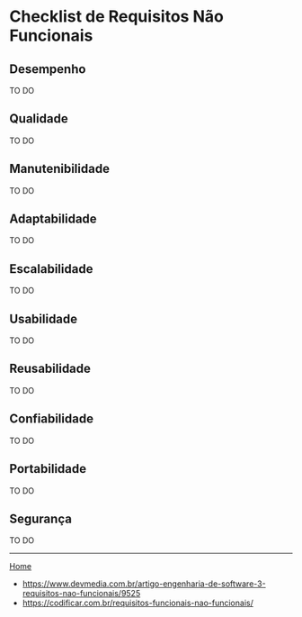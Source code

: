# Checklist de Requisitos Não Funcionais

## Desempenho

TO DO

## Qualidade

TO DO

## Manutenibilidade

TO DO

## Adaptabilidade

TO DO

## Escalabilidade

TO DO

## Usabilidade

TO DO

## Reusabilidade

TO DO

## Confiabilidade

TO DO

## Portabilidade

TO DO

## Segurança

TO DO

---

[Home](../README.md)

- https://www.devmedia.com.br/artigo-engenharia-de-software-3-requisitos-nao-funcionais/9525
- https://codificar.com.br/requisitos-funcionais-nao-funcionais/
